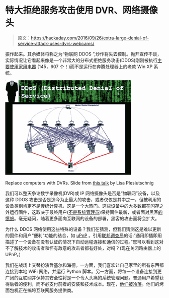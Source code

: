 # 特大拒绝服务攻击使用 DVR、网络摄像头

> 原文：<https://hackaday.com/2016/09/26/extra-large-denial-of-service-attack-uses-dvrs-webcams/>

振作起来。其余媒体将称之为“物联网 DDOS ”,炒作将失去控制。抛开宣传不谈，实际情况让它看起来像是一个非常大的分布式拒绝服务攻击(DDOS)刚刚被执行[主要使用家用电器](https://twitter.com/olesovhcom/status/778830571677978624) (145，607 个！)而不是运行在奔腾处理器上的老款 Win XP 系统。

[![Slide from <a href="http://slideplayer.org/slide/906693/">this talk</a> by Lisa Plesiutschnig](img/e5be2be671d41a462b213ddfbec79f2c.png)](https://hackaday.com/wp-content/uploads/2016/09/cropped_shot_2016-09-26-140611.png)

Replace computers with DVRs. Slide from [this talk](http://slideplayer.org/slide/906693/) by Lisa Plesiutschnig

我们可以整天争论数字录像机(DVR)或 IP 网络摄像头是否是“物联网”设备，以及这种 DDOS 攻击是否是迄今为止最大的攻击，或者仅仅是其中之一，但被利用的设备类别肯定不是传统计算机，这是一个大热门。这些设备中的大多数都在闪存之外运行固件，这取决于最终用户([不是系统管理员](http://hackaday.com/2015/09/17/tiny-headless-servers-everywhere/))保持固件最新，或者面对黑客[的愤怒](http://console-cowboys.blogspot.com/2013/01/swann-song-dvr-insecurity.html)。毫无疑问，随着更多面向互联网的设备的部署，黑客的攻击面将会扩大。

为什么 DDOS 网络使用这些特殊的设备？我们在猜测，但我们猜测这是难以更新的固件和用户“便利”功能的结合，如 [uPnP](https://en.wikipedia.org/wiki/Universal_Plug_and_Play) 。引用[联邦调查局](https://www.ic3.gov/media/2015/150910.aspx)的话:“通用即插即用描述了一个设备在没有认证的情况下自动远程连接和通信的过程。”您可以看到这对不了解技术的攻击者和怀有敌意的攻击者都有好处，对吗？(现在关闭路由器上的 UPnP。)

我们在战场上交替扮演哲基尔和海德。一方面，我们喜欢让自己家里的所有东西都连接到本地 WiFi 网络，并运行 Python 脚本。另一方面，将每一个设备连接到更广阔的互联网并保持其安全性将是一个令人头痛的系统管理问题。普通用户希望获得后者的便利，而不必支付前者的安装和技术成本。现在，[他们被冷落](http://hackaday.com/2015/10/08/get-your-internet-out-of-my-things/)。他们的烤面包机正在搞垮互联网服务提供商。